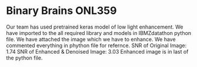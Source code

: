 # Binary Brains ONL359
Our team has used pretrained keras model of low light enhancement.
We have imported to the all  required library and models in IBMZdatathon python file.
We have attached the image which we have to enhance.
We have  commented everything in phython file for refernce.
SNR of Original Image: 1.74
SNR of Enhanced & Denoised Image: 3.03
Enhanced image is in last of the python file.
